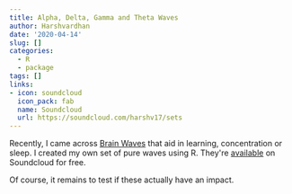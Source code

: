 ```yaml
---
title: Alpha, Delta, Gamma and Theta Waves
author: Harshvardhan
date: '2020-04-14'
slug: []
categories:
  - R
  - package
tags: []
links:
- icon: soundcloud
  icon_pack: fab
  name: Soundcloud
  url: https://soundcloud.com/harshv17/sets
---
```


Recently, I came across [Brain Waves](https://choosemuse.com/blog/a-deep-dive-into-brainwaves-brainwave-frequencies-explained-2/) that aid in learning, concentration or sleep. I created my own set of pure waves using R. They're [available](https://soundcloud.com/harshv17/sets) on Soundcloud for free.

Of course, it remains to test if these actually have an impact.
